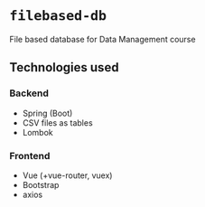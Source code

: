 # ```filebased-db```

File based database for Data Management course

## Technologies used

### Backend

- Spring (Boot)
- CSV files as tables
- Lombok

### Frontend

- Vue (+vue-router, vuex)
- Bootstrap
- axios